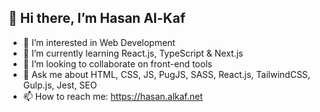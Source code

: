 ## 👋 Hi there, I’m Hasan Al-Kaf

- 👀 I’m interested in Web Development
- 🌱 I’m currently learning React.js, TypeScript & Next.js
- 👯 I’m looking to collaborate on front-end tools
- 💬 Ask me about HTML, CSS, JS, PugJS, SASS, React.js, TailwindCSS, Gulp.js, Jest, SEO
- 📫 How to reach me: https://hasan.alkaf.net
